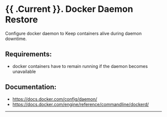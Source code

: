 # {{ .Current }}. Docker Daemon Restore

Configure docker daemon to Keep containers alive during daemon downtime.  

## Requirements:
- docker containers have to remain running if the daemon becomes unavailable


## Documentation:
- https://docs.docker.com/config/daemon/
- https://docs.docker.com/engine/reference/commandline/dockerd/

---